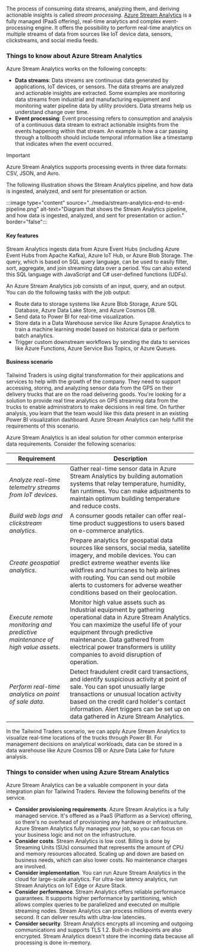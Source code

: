 The process of consuming data streams, analyzing them, and deriving actionable insights is called *stream processing*. [Azure Stream Analytics](/azure/stream-analytics/stream-analytics-introduction) is a fully managed (PaaS offering), real-time analytics and complex event-processing engine. It offers the possibility to perform real-time analytics on multiple streams of data from sources like IoT device data, sensors, clickstreams, and social media feeds.

### Things to know about Azure Stream Analytics

Azure Stream Analytics works on the following concepts:

- **Data streams**: Data streams are continuous data generated by applications, IoT devices, or sensors. The data streams are analyzed and actionable insights are extracted. Some examples are monitoring data streams from industrial and manufacturing equipment and monitoring water pipeline data by utility providers. Data streams help us understand change over time.
- **Event processing**: Event processing refers to consumption and analysis of a continuous data stream to extract actionable insights from the events happening within that stream. An example is how a car passing through a tollbooth should include temporal information like a timestamp that indicates when the event occurred.

> [!Important] 
> Azure Stream Analytics supports processing events in three data formats: CSV, JSON, and Avro.

The following illustration shows the Stream Analytics pipeline, and how data is ingested, analyzed, and sent for presentation or action.

:::image type="content" source="../media/stream-analytics-end-to-end-pipeline.png" alt-text="Diagram that shows the Stream Analytics pipeline, and how data is ingested, analyzed, and sent for presentation or action." border="false":::

#### Key features

Stream Analytics ingests data from Azure Event Hubs (including Azure Event Hubs from Apache Kafka), Azure IoT Hub, or Azure Blob Storage. The query, which is based on SQL query language, can be used to easily filter, sort, aggregate, and join streaming data over a period. You can also extend this SQL language with JavaScript and C# user-defined functions (UDFs).

An Azure Stream Analytics job consists of an input, query, and an output. You can do the following tasks with the job output:

- Route data to storage systems like Azure Blob Storage, Azure SQL Database, Azure Data Lake Store, and Azure Cosmos DB.
- Send data to Power BI for real-time visualization.
- Store data in a Data Warehouse service like Azure Synapse Analytics to train a machine learning model based on historical data or perform batch analytics.
- Trigger custom downstream workflows by sending the data to services like Azure Functions, Azure Service Bus Topics, or Azure Queues.

#### Business scenario

Tailwind Traders is using digital transformation for their applications and services to help with the growth of the company. They need to support accessing, storing, and analyzing sensor data from the GPS on their delivery trucks that are on the road delivering goods. You're looking for a solution to provide real time analytics on GPS streaming data from the trucks to enable administrators to make decisions in real time. On further analysis, you learn that the team would like this data present in an existing Power BI visualization dashboard. Azure Stream Analytics can help fulfill the requirements of this scenario.

Azure Stream Analytics is an ideal solution for other common enterprise data requirements. Consider the following scenarios:

| Requirement                                                  | Description                                                  |
| ------------------------------------------------------------ | ------------------------------------------------------------ |
| *Analyze real-time telemetry streams from IoT devices*.      | Gather real-time sensor data in Azure Stream Analytics by building automation systems that relay temperature, humidity, fan runtimes. You can make adjustments to maintain optimum building temperature and reduce costs. |
| *Build web logs and clickstream analytics*.                  | A consumer goods retailer can offer real-time product suggestions to users based on e-commerce analytics. |
| *Create geospatial analytics*.                               | Prepare analytics for geospatial data sources like sensors, social media, satellite imagery, and mobile devices. You can predict extreme weather events like wildfires and hurricanes to help airlines with routing. You can send out mobile alerts to customers for adverse weather conditions based on their geolocation. |
| *Execute remote monitoring and predictive maintenance of high value assets*. | Monitor high value assets such as Industrial equipment by gathering operational data in Azure Stream Analytics. You can maximize the useful life of your equipment through predictive maintenance. Data gathered from electrical power transformers is utility companies to avoid disruption of operation. |
| *Perform real-time analytics on point of sale data*.         | Detect fraudulent credit card transactions, and identify suspicious activity at point of sale. You can spot unusually large transactions or unusual location activity based on the credit card holder's contact information. Alert triggers can be set up on data gathered in Azure Stream Analytics. |

In the Tailwind Traders scenario, we can apply Azure Stream Analytics to visualize real-time locations of the trucks through Power BI. For management decisions on analytical workloads, data can be stored in a data warehouse like Azure Cosmos DB or Azure Data Lake for future analysis.

### Things to consider when using Azure Stream Analytics

Azure Stream Analytics can be a valuable component in your data integration plan for Tailwind Traders. Review the following benefits of the service.

- **Consider provisioning requirements**. Azure Stream Analytics is a fully managed service. It's offered as a PaaS (Platform as a Service) offering, so there's no overhead of provisioning any hardware or infrastructure. Azure Stream Analytics fully manages your job, so you can focus on your business logic and not on the infrastructure.
- **Consider costs**. Stream Analytics is low cost. Billing is done by Streaming Units (SUs) consumed that represents the amount of CPU and memory resources allocated. Scaling up and down are based on business needs, which can also lower costs. No maintenance charges are involved.
- **Consider implementation**. You can run Azure Stream Analytics in the cloud for large-scale analytics. For ultra-low latency analytics, run Stream Analytics on IoT Edge or Azure Stack.
- **Consider performance**. Stream Analytics offers reliable performance guarantees. It supports higher performance by partitioning, which allows complex queries to be parallelized and executed on multiple streaming nodes. Stream Analytics can process millions of events every second. It can deliver results with ultra-low latencies.
- **Consider security**. Stream Analytics encrypts all incoming and outgoing communications and supports TLS 1.2. Built-in checkpoints are also encrypted. Stream Analytics doesn't store the incoming data because all processing is done in-memory.